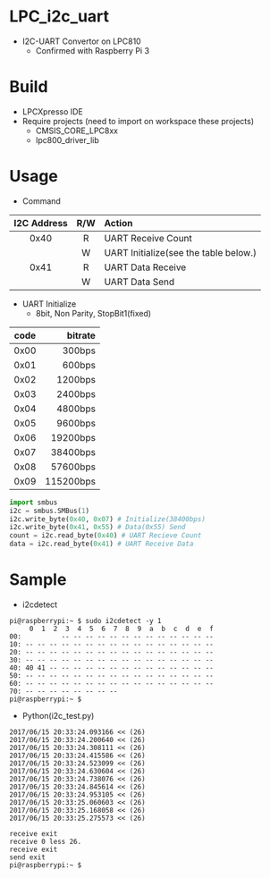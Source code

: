 # LPC_i2c_uart
- I2C-UART Convertor on LPC810
  - Confirmed with Raspberry Pi 3

# Build
- LPCXpresso IDE
- Require projects (need to import on workspace these projects)
  - CMSIS_CORE_LPC8xx
  - lpc800_driver_lib

# Usage
- Command

|I2C Address|R/W|Action|
|:-:|:-:|:--|
|0x40|R|UART Receive Count|
||W|UART Initialize(see the table below.)|
|0x41|R|UART Data Receive|
||W|UART Data Send|

- UART Initialize
  - 8bit, Non Parity, StopBit1(fixed)

|code|bitrate|
|---|--:|
|0x00|300bps|
|0x01|600bps|
|0x02|1200bps|
|0x03|2400bps|
|0x04|4800bps|
|0x05|9600bps|
|0x06|19200bps|
|0x07|38400bps|
|0x08|57600bps|
|0x09|115200bps|


```python
import smbus
i2c = smbus.SMBus(1)
i2c.write_byte(0x40, 0x07) # Initialize(38400bps)
i2c.write_byte(0x41, 0x55) # Data(0x55) Send
count = i2c.read_byte(0x40) # UART Recieve Count
data = i2c.read_byte(0x41) # UART Receive Data
```

# Sample
- i2cdetect
```
pi@raspberrypi:~ $ sudo i2cdetect -y 1
     0  1  2  3  4  5  6  7  8  9  a  b  c  d  e  f
00:          -- -- -- -- -- -- -- -- -- -- -- -- -- 
10: -- -- -- -- -- -- -- -- -- -- -- -- -- -- -- --
20: -- -- -- -- -- -- -- -- -- -- -- -- -- -- -- --
30: -- -- -- -- -- -- -- -- -- -- -- -- -- -- -- --
40: 40 41 -- -- -- -- -- -- -- -- -- -- -- -- -- --
50: -- -- -- -- -- -- -- -- -- -- -- -- -- -- -- --
60: -- -- -- -- -- -- -- -- -- -- -- -- -- -- -- --
70: -- -- -- -- -- -- -- --                         
pi@raspberrypi:~ $
```

- Python(i2c_test.py)

```
2017/06/15 20:33:24.093166 << (26)
2017/06/15 20:33:24.200640 << (26)
2017/06/15 20:33:24.308111 << (26)
2017/06/15 20:33:24.415586 << (26)
2017/06/15 20:33:24.523099 << (26)
2017/06/15 20:33:24.630604 << (26)
2017/06/15 20:33:24.738076 << (26)
2017/06/15 20:33:24.845614 << (26)
2017/06/15 20:33:24.953105 << (26)
2017/06/15 20:33:25.060603 << (26)
2017/06/15 20:33:25.168058 << (26)
2017/06/15 20:33:25.275573 << (26)

receive exit
receive 0 less 26.
receive exit
send exit
pi@raspberrypi:~ $
```
